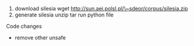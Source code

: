 1. download silesia
    wget http://sun.aei.polsl.pl/\~sdeor/corpus/silesia.zip
2. generate silesia
    unzip
    tar
    run python file

Code changes
- remove other unsafe

